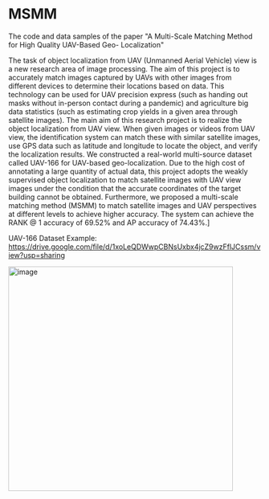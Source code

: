 # MSMM
The code and data samples of the paper "A Multi-Scale Matching Method for High Quality UAV-Based Geo- Localization"

The task of object localization from UAV (Unmanned Aerial Vehicle) view is a new research area of image processing. The aim of this project is to accurately match images captured by UAVs with other images from different devices to determine their locations based on data. This technology can be used for UAV precision express (such as handing out masks without in-person contact during a pandemic) and agriculture big data statistics (such as estimating crop yields in a given area through satellite images). The main aim of this research project is to realize the object localization from UAV view. When given images or videos from UAV view, the identification system can match these with similar satellite images, use GPS data such as latitude and longitude to locate the object, and verify the localization results. We constructed a real-world multi-source dataset called UAV-166 for UAV-based geo-localization. Due to the high cost of annotating a large quantity of actual data, this project adopts the weakly supervised object localization to match satellite images with UAV view images under the condition that the accurate coordinates of the target building cannot be obtained. Furthermore, we proposed a multi-scale matching method (MSMM) to match satellite images and UAV perspectives at different levels to achieve higher accuracy. The system can achieve the RANK @ 1 accuracy of 69.52% and AP accuracy of 74.43%.]

UAV-166 Dataset Example: https://drive.google.com/file/d/1xoLeQDWwpCBNsUxbx4jcZ9wzFflJCssm/view?usp=sharing

<img width="447" alt="image" src="https://user-images.githubusercontent.com/94770292/173477654-eb974790-5dcf-4097-81ad-cb33f4aee6dd.png">
